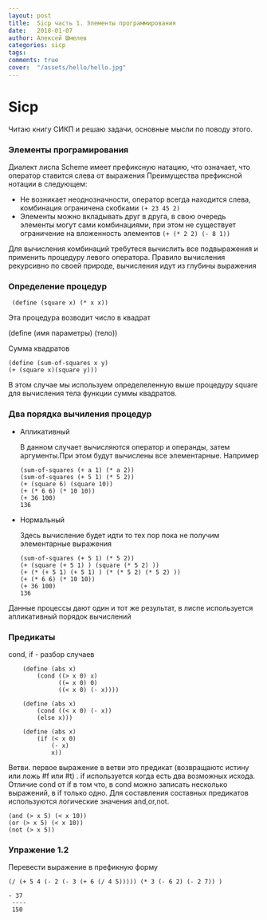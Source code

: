 ```yaml
---
layout: post
title:  Sicp часть 1. Элементы программирования
date:   2018-01-07
author: Алексей Шмелев
categories: sicp
tags:	
comments: true
cover:  "/assets/hello/hello.jpg"
---
```


# Sicp

Читаю книгу СИКП и решаю задачи, основные мысли по поводу этого.

### Элементы програмирования

Диалект лиспа Scheme имеет префиксную натацию, что означает, что оператор ставится слева от выражения
Преимущества префиксной нотации в следующем:
- Не возникает неоднозначности, оператор всегда находится слева, комбинация ограничена скобками `(+ 23 45 2)`
- Элементы можно вкладывать друг в друга, в свою очередь элементы могут сами комбинациями, при этом не существует ограничение на вложенность элементов `(+ (* 2 2) (- 8 1))`

Для вычисления комбинаций требутеся вычислить все подвыражения и применить процедуру левого оператора.
Правило вычисления рекурсивно по своей природе, вычисления идут из глубины выражения

### Определение процедур

```
 (define (square x) (* x x))
```
Эта процедура возводит число в квадрат

(define (имя параметры) (тело))

Сумма квадратов
```
(define (sum-of-squares x y)
(+ (square x)(square y)))

```

В этом случае мы используем определеленную выше процедуру square для вычисления тела функции суммы квадратов.

### Два порядка вычиления процедур

- Апликативный

    В данном случает вычисляются оператор и операнды, затем аргументы.При этом будут вычислены все элементарные. Например
    
    ```
    (sum-of-squares (+ a 1) (* a 2))
    (sum-of-squares (+ 5 1) (* 5 2))
    (+ (square 6) (square 10))
    (+ (* 6 6) (* 10 10))
    (+ 36 100)
    136
    
    ```
- Нормальный

    Здесь вычисление будет идти то тех пор пока не получим элементарные выражения    

    ```
    (sum-of-squares (+ 5 1) (* 5 2))
    (+ (square (+ 5 1) ) (square (* 5 2) ))
    (+ (* (+ 5 1) (+ 5 1) ) (* (* 5 2) (* 5 2) ))
    (+ (* 6 6) (* 10 10))
    (+ 36 100)
    136
    
    ```
Данные процессы дают один и тот же результат, в лиспе используется апликативный порядок вычислений

### Предикаты

cond, if - разбор случаев
````
    (define (abs x)
    	(cond ((> x 0) x)
    	      ((= x 0) 0)
              ((< x 0) (- x))))
    
    (define (abs x)
    	(cond ((< x 0) (- x))
        (else x)))
        
    (define (abs x)
     	(if (< x 0)
     	    (- x)
     	    x))    
````
Ветви. первое выражение в ветви это предикат (возвращаютс истину или ложь #f или #t) . if используется когда есть два возможных исхода.
Отличие cond от if в том что, в cond можно записать несколько выражений, в if только одно.
Для составления составных предикатов используются логические значения and,or,not.

````
(and (> x 5) (< x 10))
(or (> x 5) (< x 10))
(not (> x 5))

````

### Упражение 1.2
Перевести выражение в префикную форму

```
(/ (+ 5 4 (- 2 (- 3 (+ 6 (/ 4 5))))) (* 3 (- 6 2) (- 2 7)) )

- 37
 ----
 150

```


